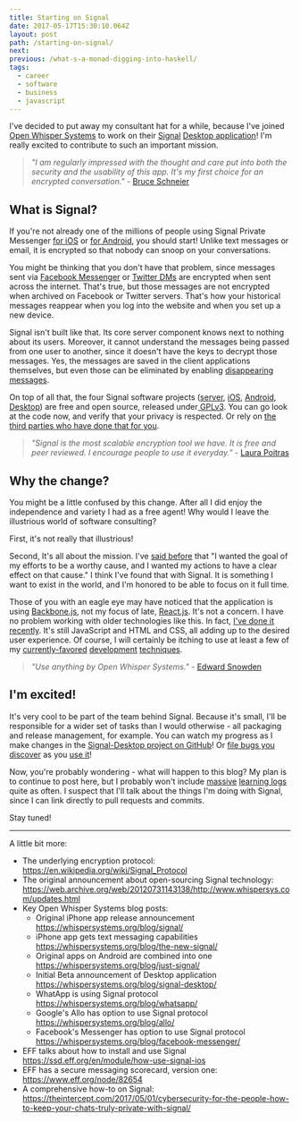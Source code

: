 ```yaml
---
title: Starting on Signal
date: 2017-05-17T15:30:10.064Z
layout: post
path: /starting-on-signal/
next:
previous: /what-s-a-monad-digging-into-haskell/
tags:
  - career
  - software
  - business
  - javascript
---
```


I've decided to put away my consultant hat for a while, because I've joined [Open Whisper Systems](https://whispersystems.org/) to work on their [Signal](https://en.wikipedia.org/wiki/Signal_(software)) [Desktop application](https://whispersystems.org/blog/signal-desktop/)! I'm really excited to contribute to such an important mission.

<div class='fold'></div>

> _"I am regularly impressed with the thought and care put into both the security and the usability of this app. It's my first choice for an encrypted conversation."_ - [Bruce Schneier](https://en.wikipedia.org/wiki/Bruce_Schneier)

## What is Signal?

If you're not already one of the millions of people using Signal Private Messenger [for iOS](https://itunes.apple.com/us/app/signal-private-messenger/id874139669) or [for Android](https://play.google.com/store/apps/details?id=org.thoughtcrime.securesms), you should start! Unlike text messages or email, it is encrypted so that nobody can snoop on your conversations.

You might be thinking that you don't have that problem, since messages sent via [Facebook Messenger](https://www.messenger.com/) or [Twitter DMs](https://support.twitter.com/articles/14606) are encrypted when sent across the internet. That's true, but those messages are not encrypted when archived on Facebook or Twitter servers. That's how your historical messages reappear when you log into the website and when you set up a new device.

Signal isn't built like that. Its core server component knows next to nothing about its users. Moreover, it cannot understand the messages being passed from one user to another, since it doesn't have the keys to decrypt those messages. Yes, the messages are saved in the client applications themselves, but even those can be eliminated by enabling [disappearing messages](https://whispersystems.org/blog/disappearing-messages/).

On top of all that, the four Signal software projects ([server](https://github.com/WhisperSystems/Signal-Server), [iOS](https://github.com/WhisperSystems/Signal-iOS), [Android](https://github.com/WhisperSystems/Signal-Android), [Desktop](https://github.com/WhisperSystems/Signal-Desktop)) are free and open source, released under[ GPLv3](https://www.gnu.org/licenses/gpl-3.0.html). You can go look at the code now, and verify that your privacy is respected. Or rely on [the third parties who have done that for you](https://www.cyberscoop.com/signal-security-audit-encryption-facebook-messenger-whatsapp/).

> _"Signal is the most scalable encryption tool we have. It is free and peer reviewed. I encourage people to use it everyday."_ - [Laura Poitras](https://en.wikipedia.org/wiki/Laura_Poitras)

## Why the change?

You might be a little confused by this change. After all I did enjoy the independence and variety I had as a free agent! Why would I leave the illustrious world of software consulting?

First, it's not really that illustrious!

Second, It's all about the mission. I've [said before](/why-i-left-liffft/) that "I wanted the goal of my efforts to be a worthy cause, and I wanted my actions to have a clear effect on that cause." I think I've found that with Signal. It is something I want to exist in the world, and I'm honored to be able to focus on it full time.

Those of you with an eagle eye may have noticed that the application is using [Backbone.js](http://backbonejs.org/), not my focus of late, [React.js](https://facebook.github.io/react/). It's not a concern. I have no problem working with older technologies like this. In fact, [I've done it recently](/contract-new-techniques-old-technology/). It's still JavaScript and HTML and CSS, all adding up to the desired user experience. Of course, I will certainly be itching to use at least a few of my [currently-favored](/better-docs-and-static-analysis/) [development](/eslint-part-1-exploration/) [techniques](/better-changelogs-strings-and-paths/).

> _"Use anything by Open Whisper Systems."_ - [Edward Snowden](https://en.wikipedia.org/wiki/Edward_Snowden)

## I'm excited!

It's very cool to be part of the team behind Signal. Because it's small, I'll be responsible for a wider set of tasks than I would otherwise - all packaging and release management, for example. You can watch my progress as I make changes in the [Signal-Desktop project on GitHub](https://github.com/WhisperSystems/Signal-Desktop)! Or [file bugs you discover](https://github.com/WhisperSystems/Signal-Desktop/issues/new) as you [use it](https://support.whispersystems.org/hc/en-us/articles/214507138-How-do-I-install-Signal-Desktop-)!

Now, you're probably wondering - what will happen to this blog? My plan is to continue to post here, but I probably won't include [massive](/what-s-a-monad-digging-into-haskell/) [learning logs](/getting-started-with-elixir/) quite as often. I suspect that I'll talk about the things I'm doing with Signal, since I can link directly to pull requests and commits.

Stay tuned!

---

A little bit more:

* The underlying encryption protocol: https://en.wikipedia.org/wiki/Signal_Protocol
* The original announcement about open-sourcing Signal technology: https://web.archive.org/web/20120731143138/http://www.whispersys.com/updates.html
* Key Open Whisper Systems blog posts:
    * Original iPhone app release announcement https://whispersystems.org/blog/signal/
    * iPhone app gets text messaging capabilities https://whispersystems.org/blog/the-new-signal/
    * Original apps on Android are combined into one https://whispersystems.org/blog/just-signal/
    * Initial Beta announcement of Desktop application https://whispersystems.org/blog/signal-desktop/
    * WhatApp is using Signal protocol https://whispersystems.org/blog/whatsapp/
    * Google's Allo has option to use Signal protocol https://whispersystems.org/blog/allo/
    * Facebook's Messenger has option to use Signal protocol https://whispersystems.org/blog/facebook-messenger/
* EFF talks about how to install and use Signal https://ssd.eff.org/en/module/how-use-signal-ios
* EFF has a secure messaging scorecard, version one: https://www.eff.org/node/82654
* A comprehensive how-to on Signal: https://theintercept.com/2017/05/01/cybersecurity-for-the-people-how-to-keep-your-chats-truly-private-with-signal/

